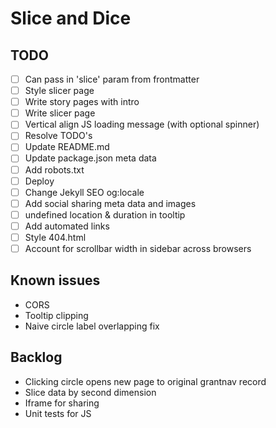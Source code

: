 # Slice and Dice

## TODO

- [ ] Can pass in 'slice' param from frontmatter
- [ ] Style slicer page
- [ ] Write story pages with intro
- [ ] Write slicer page
- [ ] Vertical align JS loading message (with optional spinner)
- [ ] Resolve TODO's
- [ ] Update README.md
- [ ] Update package.json meta data
- [ ] Add robots.txt
- [ ] Deploy
- [ ] Change Jekyll SEO og:locale
- [ ] Add social sharing meta data and images
- [ ] undefined location & duration in tooltip
- [ ] Add automated links
- [ ] Style 404.html
- [ ] Account for scrollbar width in sidebar across browsers

## Known issues

- CORS
- Tooltip clipping
- Naive circle label overlapping fix

## Backlog

- Clicking circle opens new page to original grantnav record
- Slice data by second dimension
- Iframe for sharing
- Unit tests for JS